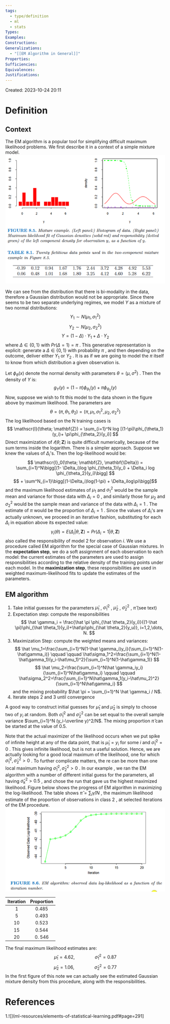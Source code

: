 ```yaml
---
tags:
  - type/definition
  - ml
  - stats
Types: 
Examples: 
Constructions: 
Generalizations:
  - "[[EM Algorithm in General]]"
Properties: 
Sufficiencies: 
Equivalences: 
Justifications:
---
```

Created: 2023-10-24 20:11
# Definition

## Context
The EM algorithm is a popular tool for simplifying difficult maximum likelihood problems. We first describe it in a context of a simple mixture model.
![](/img/esl-figure-8.5.png)

We can see from the distribution that there is bi-modality in the data, therefore a Gaussian distribution would not be appropriate. Since there seems to be two separate underlying regimes, we model $Y$ as a mixture of two normal distributions:
$$Y_1 \sim N(\mu_1, \sigma_1^2)$$
$$Y_2 \sim N(\mu_2, \sigma_2^2)$$
$$Y = (1-\Delta) \cdot Y_1 + \Delta \cdot Y_2$$
where $\Delta \in \{0,1\}$ with $Pr(\Delta = 1) = \pi$ . This generative representation is explicit: generate a $\Delta \in \{0, 1\}$ with probability $\pi$ , and then depending on the outcome, deliver either $Y_1$ or $Y_2$ .  It is as if we are going to model the $\pi$ itself to know from which distribution a given observation is.

Let $\phi_\theta(x)$ denote the normal density with parameters $\theta = (\mu, \sigma^2)$ . Then the density of $Y$ is:
$$
g_Y(y)=(1-\pi)\phi_{\theta_1}(y)+ \pi\phi_{\theta_2}(y)
$$
Now, suppose we wish to fit this model to the data shown in the figure above by maximum likelihood. The parameters are
$$
\theta = (\pi, \theta_1, \theta_2) = (\pi, \mu_1, \sigma_1^2,\mu_2,\sigma_2^2)
$$
The log likelihood based on the N training cases is
$$
\mathscr{l}(\theta; \mathbf{Z}) = \sum_{i=1}^N log [(1-\pi)\phi_{\theta_1}(y_i)+ \pi\phi_{\theta_2}(y_i)]
$$
Direct maximization of $\mathscr{l}(\theta; \mathbf{Z})$ is quite difficult numerically, because of the sum terms inside the logarithm. There is a simpler approach. Suppose we knew the values of $\Delta_i$'s. Then the log-likelihood would be:
$$
\mathscr{l}_0(\theta; \mathbf{Z}, \mathbf{\Delta}) = \sum_{i=1}^N\bigg[(1- \Delta_i)log \phi_{\theta_1}(y_i) + \Delta_i log \phi_{\theta_2}(y_i)\bigg]
$$
$$ + \sum^N_{i=1}\bigg[(1-\Delta_i)log(1-\pi) + \Delta_ilog\pi\bigg]$$
and the maximum likelihood estimates of $\mu_1$ and $\sigma_1^2$ would be the sample mean and variance for those data with $\Delta_i = 0$ , and similarly those for $\mu_2$ and $\sigma_2^2$ would be the sample mean and variance of the data with $\Delta_i = 1$ . The estimate of $\pi$ would be the proportion of $\Delta_i = 1$ .
Since the values of $\Delta_i$'s are actually unknown, we proceed in an iterative fashion, substituting for each $\Delta_i$ in equation above its expected value:
$$
\gamma_i(\theta) = E(\Delta_i|\theta, \mathbf{Z}) = Pr(\Delta_i=1|\theta, \mathbf{Z})
$$
also called the responsibility of model 2 for observation $i$. We use a procedure called EM algorithm for the special case of Gaussian mixtures. In the **expectation step**, we do a soft assignment of each observation to each model: the current estimates of the parameters are used to assign responsibilities according to the relative density of the training points under each model. In the **maximization step**, these responsibilities are used in weighted maximum-likelihood fits to update the estimates of the parameters.

## EM algorithm
1. Take initial guesses for the parameters $\hat \mu_1$ , $\hat \sigma_1^2$ , $\hat \mu_2$ , $\hat \sigma_2^2$ , $\hat \pi$ (see text)
2. Expectation step: compute the responsibilities
$$
\hat \gamma_i = \frac{\hat \pi \phi_{\hat \theta_2}(y_i)}{(1-\hat \pi)\phi_{\hat \theta_1}(y_i)+\hat\pi\phi_{\hat \theta_2}(y_u)}, i=1,2,\dots, N.
$$
3. Maximization Step: compute the weighted means and variances:
$$
\hat \mu_1=\frac{\sum_{i=1}^N(1-\hat \gamma_i)y_i}{\sum_{i=1}^N(1-\hat\gamma_i)} \qquad \qquad \hat\sigma_1^2=\frac{\sum_{i=1}^N(1-\hat\gamma_1)(y_i-\hat\mu_1)^2}{\sum_{i=1}^N(1-\hat\gamma_1)}
$$
$$
\hat \mu_2=\frac{\sum_{i=1}^N\hat \gamma_iy_i}{\sum_{i=1}^N\hat\gamma_i} \qquad \qquad \hat\sigma_2^2=\frac{\sum_{i=1}^N\hat\gamma_1(y_i-\hat\mu_2)^2}{\sum_{i=1}^N\hat\gamma_i}
$$
and the mixing probability $\hat \pi = \sum_{i=1}^N \hat \gamma_i / N$. 
4. Iterate steps 2 and 3 until convergence

A good way to construct initial guesses for $\hat \mu_1$ and $\hat \mu_2$ is simply to choose two of $y_i$ at random. Both $\hat \sigma_1^2$ and $\hat \sigma_2^2$ can be set equal to the overall sample variance $\sum_{i=1}^N (y_i-\overline y)^2/N$. The mixing proportion $\hat \pi$ can be started at the value of $0.5$. 

Note that the actual maximizer of the likelihood occurs when we put spike of infinite height at any of the data point, that is $\hat \mu_1 = y_i$ for some $i$ and $\hat \sigma_1^2 = 0$ . This gives infinite likelihood, but is not a useful solution. Hence, we are actually looking for a good local maximum of the likelihood, one for which $\hat \sigma_1^2 , \hat \sigma_2^2 > 0$ . To further complicate matters, the re can be more than one local maximum having $\hat \sigma_1^2 , \hat \sigma_2^2 > 0$ . In our example , we ran the EM algorithm with a number of different initial guess for the parameters, all having $\hat \sigma_k^2 > 0.5$ , and chose the run that gave us the highest maximized likelihood. Figure below shows the progress of EM algorithm in maximizing the log-likelihood. The table shows $\hat \pi = \sum_i \hat \gamma/N$ , the maximum likelihood estimate of the proportion of  observations in class $2$ , at selected iterations of the EM procedure.
![](/img/esl-figure-8.6.png)

| Iteration | Proportion |
| :---: | :---: |
| 1 | 0.485 |
| 5 | 0.493 |
| 10 | 0.523 |
| 15 | 0.544 |
| 20 | 0. 546 |

The final maximum likelihood estimates are:
$$
\hat \mu_1 = 4.62, \qquad \qquad \hat \sigma_1^2 = 0.87
$$
$$
\hat \mu_2 = 1.06, \qquad \qquad \hat \sigma_2^2 = 0.77
$$
In the first figure of this note we can actually see the estimated Gaussian mixture density from this procedure, along with the responsibilities.
# References
1.![](ml-resources/elements-of-statistical-learning.pdf#page=291]